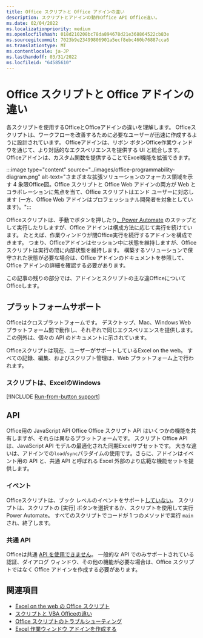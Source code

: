 ```yaml
---
title: Office スクリプトと Office アドインの違い
description: スクリプトとアドインの動作Office API Office違い。
ms.date: 02/04/2022
ms.localizationpriority: medium
ms.openlocfilehash: 018d210208bc78da894678d21e368864522cb83e
ms.sourcegitcommit: 7023b9e23499806901a5ecf8ebc460b76887cca6
ms.translationtype: MT
ms.contentlocale: ja-JP
ms.lasthandoff: 03/31/2022
ms.locfileid: "64585610"
---
```

# <a name="differences-between-office-scripts-and-office-add-ins"></a>Office スクリプトと Office アドインの違い

各スクリプトを使用するOfficeとOfficeアドインの違いを理解します。 Officeスクリプトは、ワークフローを改善するために必要なユーザーが迅速に作成するように設計されています。 Officeアドインは、リボン ボタンOffice作業ウィンドウを通じて、より対話的なエクスペリエンスを提供する UI と統合します。 Officeアドインは、カスタム関数を提供することでExcel機能を拡張できます。

:::image type="content" source="../images/office-programmability-diagram.png" alt-text="さまざまな拡張ソリューションのフォーカス領域を示す 4 象限Office図。Office スクリプトと Office Web アドインの両方が Web とコラボレーションに焦点を当て、Office スクリプトはエンド ユーザーに対応します (一方、Office Web アドインはプロフェッショナル開発者を対象としています)。":::

Officeスクリプトは、手動でボタンを押したり[、Power Automate](https://flow.microsoft.com/) のステップとして実行したりしますが、Office アドインは構成方法に応じて実行を続けています。 たとえば、作業ウィンドウが閉Office実行を続行するアドインを構成できます。 つまり、Officeアドインはセッション中に状態を維持しますが、Officeスクリプトは実行の間に内部状態を維持します。 構築するソリューションで保守された状態が必要な場合は、Office アドインの[](/office/dev/add-ins)ドキュメントを参照して、Office アドインの詳細を確認する必要があります。

この記事の残りの部分では、アドインとスクリプトの主な違OfficeについてOfficeします。

## <a name="platform-support"></a>プラットフォームサポート

Officeはクロスプラットフォームです。 デスクトップ、Mac、Windows Web プラットフォーム間で動作し、それぞれで同じエクスペリエンスを提供します。 この例外は、個々の API のドキュメントに示されています。

Officeスクリプトは現在、ユーザーがサポートしているExcel on the web。 すべての記録、編集、およびスクリプト管理は、Web プラットフォーム上で行われます。

### <a name="script-support-for-excel-on-windows"></a>スクリプトは、ExcelのWindows

[!INCLUDE [Run-from-button support](../includes/run-from-button-desktop-support.md)]

## <a name="apis"></a>API

Office用の JavaScript API Office Office スクリプト API はいくつかの機能を共有しますが、それらは異なるプラットフォームです。 スクリプト Office API は、JavaScript API モデルの最適化された同期Excelサブセットです。 大きな違いは、アドインでの`load`/`sync`パラダイムの使用です。さらに、アドインはイベント用の API と、共通 API と呼ばれる Excel 外部のより広範な機能セットを提供します。

### <a name="events"></a>イベント

Officeスクリプトは、ブック レベルのイベントをサポート[していない](/office/dev/add-ins/excel/excel-add-ins-events)。 スクリプトは、スクリプトの [実行] ボタンを選択するか、スクリプトを使用して実行Power Automate。 すべてのスクリプトでコードが 1 つのメソッドで実行 `main` され、終了します。

### <a name="common-apis"></a>共通 API

Officeは共通 [API を使用できません](/javascript/api/office)。 一般的な API でのみサポートされている認証、ダイアログ ウィンドウ、その他の機能が必要な場合は、Office スクリプトではなく Office アドインを作成する必要があります。

## <a name="see-also"></a>関連項目

- [Excel on the web の Office スクリプト](../overview/excel.md)
- [スクリプトと VBA Officeの違い](vba-differences.md)
- [Office スクリプトのトラブルシューティング](../testing/troubleshooting.md)
- [Excel 作業ウィンドウ アドインを作成する](/office/dev/add-ins/quickstarts/excel-quickstart-jquery)
